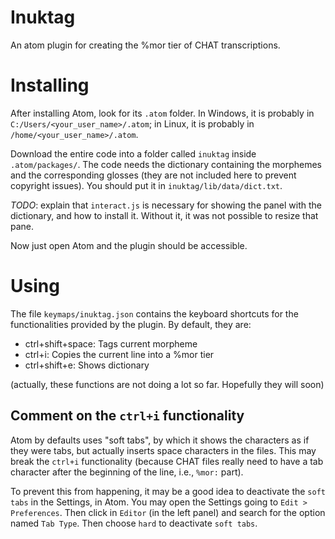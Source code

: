# Inuktag

An atom plugin for creating the %mor tier of CHAT transcriptions.

# Installing

After installing Atom, look for its `.atom` folder. In Windows, it is probably
in `C:/Users/<your_user_name>/.atom`; in Linux, it is probably in
`/home/<your_user_name>/.atom`.

Download the entire code into a folder called `inuktag` inside
`.atom/packages/`. The code needs the dictionary containing the morphemes and
the corresponding glosses (they are not included here to prevent copyright
issues). You should put it in `inuktag/lib/data/dict.txt`.

*TODO*: explain that `interact.js` is necessary for showing the panel with the
dictionary, and how to install it. Without it, it was not possible to resize
that pane.

Now just open Atom and the plugin should be accessible.

# Using

The file `keymaps/inuktag.json` contains the keyboard shortcuts for the
functionalities provided by the plugin. By default, they are:

 * ctrl+shift+space: Tags current morpheme
 * ctrl+i: Copies the current line into a %mor tier
 * ctrl+shift+e: Shows dictionary

(actually, these functions are not doing a lot so far. Hopefully they will soon)

## Comment on the `ctrl+i` functionality

Atom by defaults uses "soft tabs", by which it shows the characters as if they
were tabs, but actually inserts space characters in the files. This may break
the `ctrl+i` functionality (because CHAT files really need to have a tab
character after the beginning of the line, i.e., `%mor:` part).

To prevent this from happening, it may be a good idea to deactivate the
`soft tabs` in the Settings, in Atom. You may open the Settings going to
`Edit > Preferences`. Then click in `Editor` (in the left panel) and search
for the option named `Tab Type`. Then choose `hard` to deactivate `soft tabs`.

